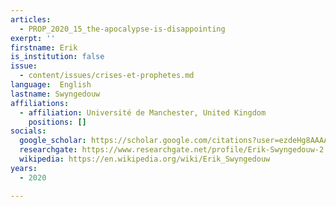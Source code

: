 ```yaml
---
articles:
  - PROP_2020_15_the-apocalypse-is-disappointing
exerpt: ''
firstname: Erik
is_institution: false
issue:
  - content/issues/crises-et-prophetes.md
language:  English
lastname: Swyngedouw
affiliations:
  - affiliation: Université de Manchester, United Kingdom
    positions: []
socials:
  google_scholar: https://scholar.google.com/citations?user=ezdeHg8AAAAJ&hl=en
  researchgate: https://www.researchgate.net/profile/Erik-Swyngedouw-2
  wikipedia: https://en.wikipedia.org/wiki/Erik_Swyngedouw
years:
  - 2020

---
```

